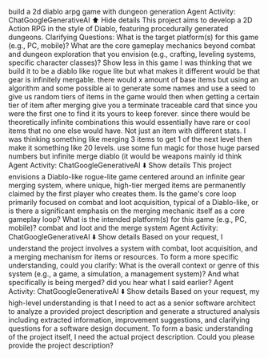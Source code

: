 build a 2d diablo arpg game with dungeon generation
Agent Activity: ChatGoogleGenerativeAI
⬆️ Hide details
This project aims to develop a 2D Action RPG in the style of Diablo, featuring procedurally generated dungeons.
Clarifying Questions: What is the target platform(s) for this game (e.g., PC, mobile)? What are the core gameplay mechanics beyond combat and dungeon exploration that you envision (e.g., crafting, leveling systems, specific character classes)?
Show less
in this game I was thinking that we build it to be a diablo like rogue lite but what makes it different would be that gear is infinitely mergable. there would x amount of base items but using an algorithm and some possible ai to generate some names and use a seed to give us random tiers of items in the game would then when getting a certain tier of item after merging give you a terminate traceable card that since you were the first one to find it its yours to keep forever. since there would be theoretically infinite combinations this would essentially have rare or cool items that no one else would have. Not just an item with different stats. I was thinking something like merging 3 items to get 1 of the next level then make it something like 20 levels. use some fun magic for those huge parsed numbers but infinite merge diablo (it would be weapons mainly id think
Agent Activity: ChatGoogleGenerativeAI
⬇️ Show details
This project envisions a Diablo-like rogue-lite game centered around an infinite gear merging system, where unique, high-tier merged items are permanently claimed by the first player who creates them.
Is the game's core loop primarily focused on combat and loot acquisition, typical of a Diablo-like, or is there a significant emphasis on the merging mechanic itself as a core gameplay loop? What is the intended platform(s) for this game (e.g., PC, mobile)?
combat and loot and the merge system
Agent Activity: ChatGoogleGenerativeAI
⬇️ Show details
Based on your request, I understand the project involves a system with combat, loot acquisition, and a merging mechanism for items or resources.
To form a more specific understanding, could you clarify: What is the overall context or genre of this system (e.g., a game, a simulation, a management system)? And what specifically is being merged?
did you hear what I said earlier?
Agent Activity: ChatGoogleGenerativeAI
⬇️ Show details
Based on your request, my high-level understanding is that I need to act as a senior software architect to analyze a provided project description and generate a structured analysis including extracted information, improvement suggestions, and clarifying questions for a software design document.
To form a basic understanding of the project itself, I need the actual project description. Could you please provide the project description?